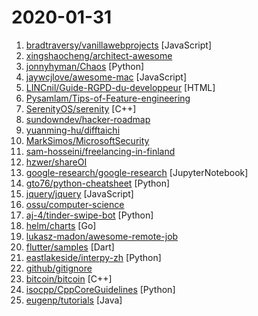 # 2020-01-31

1. [bradtraversy/vanillawebprojects](https://github.com/bradtraversy/vanillawebprojects "Mini projects built with HTML5, CSS & JavaScript. No frameworks or libraries") [JavaScript]
2. [xingshaocheng/architect-awesome](https://github.com/xingshaocheng/architect-awesome "后端架构师技术图谱") 
3. [jonnyhyman/Chaos](https://github.com/jonnyhyman/Chaos "Visualizations of the connections between chaos theory and fractals through the logistic map; made for Veritasium YouTube video") [Python]
4. [jaywcjlove/awesome-mac](https://github.com/jaywcjlove/awesome-mac " Now we have become very big, Different from the original idea. Collect premium software in various categories.") [JavaScript]
5. [LINCnil/Guide-RGPD-du-developpeur](https://github.com/LINCnil/Guide-RGPD-du-developpeur "La CNIL publie un guide RGPD pour les développeurs") [HTML]
6. [Pysamlam/Tips-of-Feature-engineering](https://github.com/Pysamlam/Tips-of-Feature-engineering "A feature engineering kit for each issue, to give you a deeper and deeper understanding of the work of feature engineering!") 
7. [SerenityOS/serenity](https://github.com/SerenityOS/serenity "Serenity Operating System") [C++]
8. [sundowndev/hacker-roadmap](https://github.com/sundowndev/hacker-roadmap "📌 A guide for amateurs pen testers and a collection of hacking tools, resources and references to practice ethical hacking, pen testing and web security.") 
9. [yuanming-hu/difftaichi](https://github.com/yuanming-hu/difftaichi "10 differentiable physical simulators built with Taichi differentiable programming (DiffTaichi, ICLR 2020)") 
10. [MarkSimos/MicrosoftSecurity](https://github.com/MarkSimos/MicrosoftSecurity "Microsoft Security Guidance") 
11. [sam-hosseini/freelancing-in-finland](https://github.com/sam-hosseini/freelancing-in-finland "The ultimate resource for transitioning to freelancing for software developers 👩‍💻🇫🇮") 
12. [hzwer/shareOI](https://github.com/hzwer/shareOI "算法竞赛课件分享") 
13. [google-research/google-research](https://github.com/google-research/google-research "Google AI Research") [JupyterNotebook]
14. [gto76/python-cheatsheet](https://github.com/gto76/python-cheatsheet "Comprehensive Python Cheatsheet") [Python]
15. [jquery/jquery](https://github.com/jquery/jquery "jQuery JavaScript Library") [JavaScript]
16. [ossu/computer-science](https://github.com/ossu/computer-science "🎓 Path to a free self-taught education in Computer Science!") 
17. [aj-4/tinder-swipe-bot](https://github.com/aj-4/tinder-swipe-bot "") [Python]
18. [helm/charts](https://github.com/helm/charts "Curated applications for Kubernetes") [Go]
19. [lukasz-madon/awesome-remote-job](https://github.com/lukasz-madon/awesome-remote-job "A curated list of awesome remote jobs and resources. Inspired by https://github.com/vinta/awesome-python") 
20. [flutter/samples](https://github.com/flutter/samples "A collection of Flutter examples and demos.") [Dart]
21. [eastlakeside/interpy-zh](https://github.com/eastlakeside/interpy-zh "📘《Python进阶》（Intermediate Python 中文版）") [Python]
22. [github/gitignore](https://github.com/github/gitignore "A collection of useful .gitignore templates") 
23. [bitcoin/bitcoin](https://github.com/bitcoin/bitcoin "Bitcoin Core integration/staging tree") [C++]
24. [isocpp/CppCoreGuidelines](https://github.com/isocpp/CppCoreGuidelines "The C++ Core Guidelines are a set of tried-and-true guidelines, rules, and best practices about coding in C++") [Python]
25. [eugenp/tutorials](https://github.com/eugenp/tutorials "Just Announced - Learn Spring Security OAuth:") [Java]
